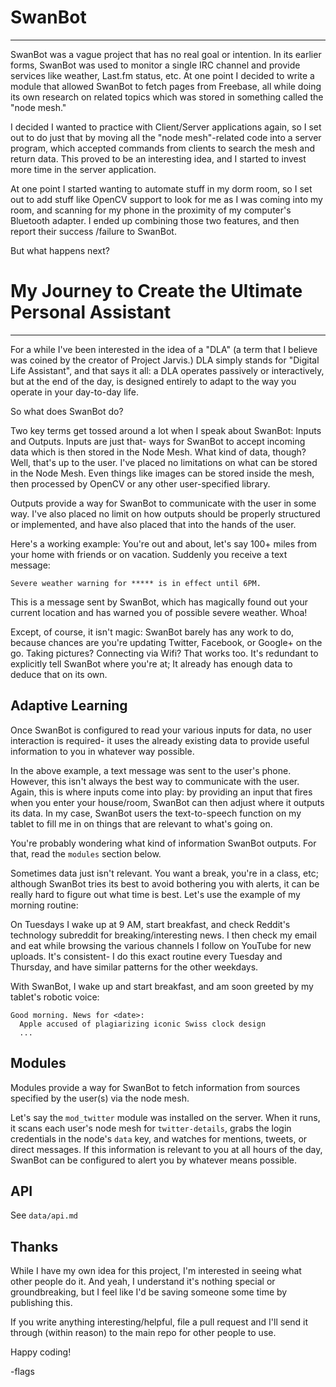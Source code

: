 # SwanBot
***
SwanBot was a vague project that has no real goal or intention.
In its earlier forms, SwanBot was used to monitor a single IRC
channel and provide services like weather, Last.fm status, etc.
At one point I decided to write a module that allowed SwanBot
to fetch pages from Freebase, all while doing its own research
on related topics which was stored in something called the
"node mesh."

I decided I wanted to practice with Client/Server applications
again, so I set out to do just that by moving all the "node
mesh"-related code into a server program, which accepted
commands from clients to search the mesh and return data. This
proved to be an interesting idea, and I started to invest more
time in the server application.

At one point I started wanting to automate stuff in my dorm
room, so I set out to add stuff like OpenCV support to look
for me as I was coming into my room, and scanning for my phone
in the proximity of my computer's Bluetooth adapter. I ended
up combining those two features, and then report their success
/failure to SwanBot.

But what happens next?

# My Journey to Create the Ultimate Personal Assistant
***
For a while I've been interested in the idea of a "DLA" (a
term that I believe was coined by the creator of Project
Jarvis.) DLA simply stands for "Digital Life Assistant", and
that says it all: a DLA operates passively or interactively,
but at the end of the day, is designed entirely to adapt to
the way you operate in your day-to-day life.

So what does SwanBot do?

Two key terms get tossed around a lot when I speak about
SwanBot: Inputs and Outputs. Inputs are just that- ways for
SwanBot to accept incoming data which is then stored in the
Node Mesh. What kind of data, though? Well, that's up to the
user. I've placed no limitations on what can be stored in the
Node Mesh. Even things like images can be stored inside the
mesh, then processed by OpenCV or any other user-specified
library.

Outputs provide a way for SwanBot to communicate with the
user in some way. I've also placed no limit on how outputs
should be properly structured or implemented, and have also
placed that into the hands of the user.

Here's a working example:
You're out and about, let's say 100+ miles from your home with
friends or on vacation. Suddenly you receive a text message:

    Severe weather warning for ***** is in effect until 6PM.

This is a message sent by SwanBot, which has magically found
out your current location and has warned you of possible
severe weather. Whoa!

Except, of course, it isn't magic: SwanBot barely has any work
to do, because chances are you're updating Twitter, Facebook,
or Google+ on the go. Taking pictures? Connecting via Wifi?
That works too. It's redundant to explicitly tell SwanBot
where you're at; It already has enough data to deduce that on
its own.

Adaptive Learning
-----------------
Once SwanBot is configured to read your various inputs for
data, no user interaction is required- it uses the already
existing data to provide useful information to you in whatever
way possible.

In the above example, a text message was sent to the user's
phone. However, this isn't always the best way to communicate
with the user. Again, this is where inputs come into play: by
providing an input that fires when you enter your house/room,
SwanBot can then adjust where it outputs its data. In my case,
SwanBot users the text-to-speech function on my tablet to
fill me in on things that are relevant to what's going on.

You're probably wondering what kind of information SwanBot
outputs. For that, read the `modules` section below.

Sometimes data just isn't relevant. You want a break, you're
in a class, etc; although SwanBot tries its best to avoid
bothering you with alerts, it can be really hard to figure out
what time is best. Let's use the example of my morning
routine:

On Tuesdays I wake up at 9 AM, start breakfast, and check
Reddit's technology subreddit for breaking/interesting
news. I then check my email and eat while browsing the various
channels I follow on YouTube for new uploads. It's consistent-
I do this exact routine every Tuesday and Thursday, and have
similar patterns for the other weekdays.

With SwanBot, I wake up and start breakfast, and am soon
greeted by my tablet's robotic voice:

    Good morning. News for <date>:
      Apple accused of plagiarizing iconic Swiss clock design
      ...


Modules
-------
Modules provide a way for SwanBot to fetch information from
sources specified by the user(s) via the node mesh.

Let's say the `mod_twitter` module was installed on the
server. When it runs, it scans each user's node mesh for
`twitter-details`, grabs the login credentials in the node's
`data` key, and watches for mentions, tweets, or direct
messages. If this information is relevant to you at all hours
of the day, SwanBot can be configured to alert you by whatever
means possible.

API
---
See `data/api.md`

Thanks
---
While I have my own idea for this project, I'm interested in
seeing what other people do it. And yeah, I understand it's
nothing special or groundbreaking, but I feel like I'd be
saving someone some time by publishing this.

If you write anything interesting/helpful, file a pull request
and I'll send it through (within reason) to the main repo for
other people to use.

Happy coding!

-flags